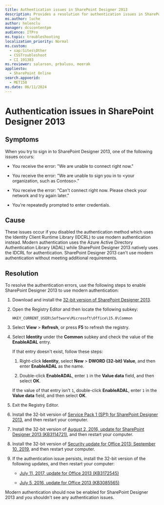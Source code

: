 ```yaml
---
title: Authentication issues in SharePoint Designer 2013
description: Provides a resolution for authentication issues in SharePoint Designer 2013.
ms.author: luche
author: helenclu
manager: dcscontentpm
audience: ITPro
ms.topic: troubleshooting
localization_priority: Normal
ms.custom: 
  - sap:Sites\Other
  - CSSTroubleshoot
  - CI 191383
ms.reviewer: salarson, prbalusu, meerak
appliesto: 
  - SharePoint Online
search.appverid: 
  - MET150
ms.date: 06/11/2024
---
```


# Authentication issues in SharePoint Designer 2013

## Symptoms

When you try to sign in to SharePoint Designer 2013, one of the following issues occurs:

- You receive the error: "We are unable to connect right now."

- You receive the error: "We are unable to sign you in to \<your organization, such as Contoso\>."

- You receive the error: "Can't connect right now. Please check your network and try again later."

- You're repeatedly prompted to enter credentials.

## Cause

These issues occur if you disabled the authentication method which uses the Identity Client Runtime Library (IDCRL) to use modern authentication instead.  Modern authentication uses the Azure Active Directory Authentication Library (ADAL) while SharePoint Designer 2013 natively uses the IDCRL for authentication. SharePoint Designer 2013 can't use modern authentication without meeting additional requirements.

## Resolution

To resolve the authentication errors, use the following steps to enable SharePoint Designer 2013 to use modern authentication:

1. Download and install the [32-bit version of SharePoint Designer 2013](https://www.microsoft.com/download/details.aspx?id=35491).

2. Open the Registry Editor and then locate the following subkey:

   `HKEY_CURRENT_USER\Software\Microsoft\Office\15.0\Common`

3. Select **View** > **Refresh**, or press **F5** to refresh the registry.

4. Select **Identity** under the **Common** subkey and check the value of the **EnableADAL** entry.

   If that entry doesn't exist, follow these steps:
  
   1. Right-click **Identity**, select **New** > **DWORD (32-bit) Value**, and then enter **EnableADAL** as the name.
  
   2. Double-click **EnableADAL**, enter `1` in the **Value data** field, and then select **OK**.
  
   If the value of that entry isn't `1`, double-click **EnableADAL**, enter `1` in the **Value data** field, and then select **OK**.

5. Exit the Registry Editor.

6. Install the 32-bit version of [Service Pack 1 (SP1) for SharePoint Designer 2013](https://support.microsoft.com/topic/description-of-microsoft-sharepoint-designer-2013-service-pack-1-sp1-54240f09-085c-1e3d-f41e-d53d1784e9ed), and then restart your computer.

7. Install the 32-bit version of [August 2, 2016, update for SharePoint Designer 2013 (KB3114721)](https://support.microsoft.com/topic/august-2-2016-update-for-sharepoint-designer-2013-kb3114721-058c4eeb-c588-ec34-3737-e7b94d501a71), and then restart your computer.

8. Install the 32-bit version of [Security update for Office 2013: September 10, 2019](https://support.microsoft.com/topic/description-of-the-security-update-for-office-2013-september-10-2019-0d171ba2-2eba-a2ca-a54d-c0f568de6bcc), and then restart your computer.

9. If the authentication issue persists, install the 32-bit version of the following updates, and then restart your computer:

   - [July 11, 2017, update for Office 2013 (KB3172545)](https://support.microsoft.com/topic/july-11-2017-update-for-office-2013-kb3172545-d6b47054-04d5-5154-40ba-3436d1e0efdb)

   - [July 5, 2016, update for Office 2013 (KB3085565)](https://support.microsoft.com/topic/july-5-2016-update-for-office-2013-kb3085565-1d1a6d24-fbd4-1bae-242f-a35e0e2aba40)

Modern authentication should now be enabled for SharePoint Designer 2013 and you shouldn't see any authentication issues.
